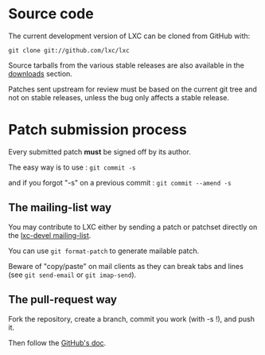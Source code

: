 # Source code
The current development version of LXC can be cloned from GitHub with:

    git clone git://github.com/lxc/lxc

Source tarballs from the various stable releases are also available in the [downloads](/lxc/downloads/) section.

Patches sent upstream for review must be based on the current git tree and not on stable releases, unless the bug only affects a stable release.

# Patch submission process
Every submitted patch **must** be signed off by its author.

The easy way is to use : `git commit -s`

and if you forgot "-s" on a previous commit : `git commit --amend -s`

## The mailing-list way
You may contribute to LXC either by sending a patch or patchset directly on the [lxc-devel mailing-list](https://lists.linuxcontainers.org/).

You can use `git format-patch` to generate mailable patch.

Beware of "copy/paste" on mail clients as they can break tabs and lines (see `git send-email` or `git imap-send`).

## The pull-request way
Fork the repository, create a branch, commit you work (with -s !), and push it.

Then follow the [GitHub's doc](https://help.github.com/articles/creating-a-pull-request/).
